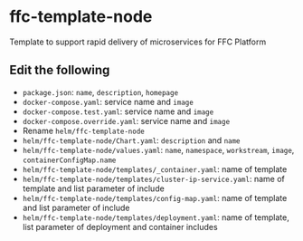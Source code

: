 # ffc-template-node
Template to support rapid delivery of microservices for FFC Platform

## Edit the following

* `package.json`: `name`, `description`, `homepage`
* `docker-compose.yaml`: service name and `image`
* `docker-compose.test.yaml`: service name and `image`
* `docker-compose.override.yaml`: service name and `image`
* Rename `helm/ffc-template-node`
* `helm/ffc-template-node/Chart.yaml`: `description` and `name`
* `helm/ffc-template-node/values.yaml`: `name`, `namespace`, `workstream`, `image`, `containerConfigMap.name`
* `helm/ffc-template-node/templates/_container.yaml`: name of template
* `helm/ffc-template-node/templates/cluster-ip-service.yaml`: name of template and list parameter of include
* `helm/ffc-template-node/templates/config-map.yaml`: name of template and list parameter of include
* `helm/ffc-template-node/templates/deployment.yaml`: name of template,  list parameter of deployment and container includes
